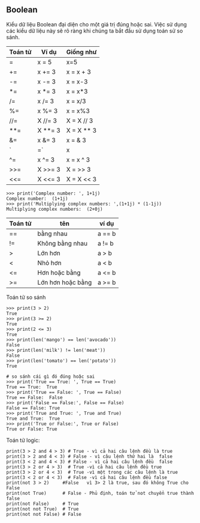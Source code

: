 ## Boolean 
Kiểu dữ liệu Boolean đại diện cho một giá trị đúng hoặc sai. Việc sử dụng các kiểu dữ liệu này sẽ rõ ràng khi chúng ta bắt đầu sử dụng toán sử so sánh.

|Toán tử|Ví dụ|Giống như|
|-|-|-|
|=|x = 5|x=5|
|+=| x += 3|x = x + 3|
|-=|x -= 3|x = x-3|
|*= | x *= 3 | x = x*3|
|/=|x /= 3|x = x/3|
|%=|x %= 3|x = x%3|
|//=|X //= 3|X = X // 3|
|**=|X **= 3|X = X ** 3|
|&=|x &= 3|x = & 3|
|`|=`|x |= 3|x = x | 3|
|^=| x ^= 3|x = x ^ 3|
|>>=|X >>= 3|X = >> 3|
|<<=|X <<= 3| X = X << 3|

```
>>> print('Complex number: ', 1+1j)
Complex number:  (1+1j)
>>> print('Multiplying complex numbers: ',(1+1j) * (1-1j))
Multiplying complex numbers:  (2+0j)
```

|Toán tử|tên|ví dụ|
|-|-|-|
|==|bằng nhau|a == b|
|!=|Không bằng nhau|a != b|
|>|Lớn hơn|a > b|
|<|Nhỏ hơn|a < b|
|<=|Hơn hoặc bằng|a <= b|
|>=|Lớn hơn hoặc bằng|a >= b|

Toán tử so sánh
```
>>> print(3 > 2)
True
>>> print(3 >= 2)
True
>>> print(2 <= 3)
True
>>> print(len('mango') == len('avocado'))
False
>>> print(len('milk') != len('meat'))
False
>>> print(len('tomato') == len('potato'))
True

# so sánh cái gì đó đúng hoặc sai
>>> print('True == True: ', True == True)
True == True:  True
>>> print('True == False: ', True == False)
True == False:  False
>>> print('False == False:', False == False)
False == False: True
>>> print('True and True: ', True and True)
True and True:  True
>>> print('True or False:', True or False)
True or False: True
```

Toán tử logic:
```
print(3 > 2 and 4 > 3) # True - vì cả hai câu lệnh đều là true
print(3 > 2 and 4 < 3) # False - vì câu lệnh thứ hai là  false
print(3 < 2 and 4 < 3) # False - vì cả hai câu lệnh đều  false
print(3 > 2 or 4 > 3)  # True -vì cả hai câu lệnh đều true
print(3 > 2 or 4 < 3)  # True -vì một trong các câu lệnh là true
print(3 < 2 or 4 < 3)  # False -vì cả hai câu lệnh đều false
print(not 3 > 2)     #False   vì 3> 2 là true, sau đó không True cho False
print(not True)      # False - Phủ định, toán tử not chuyển true thành false
print(not False)     # True
print(not not True)  # True
print(not not False) # False
```